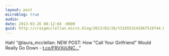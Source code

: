 ```yaml
---
layout: post
microblog: true
audio: 
date: 2013-03-26 08:12:04 -0600
guid: http://craigmcclellan.micro.blog/2013/03/26/t316553141967519744.html
---
```

Hah! “@laura_mcclellan: NEW POST: How "Call Your Girlfriend" Would Really Go Down - [t.co/FRVXiiUNC...](http://t.co/FRVXiiUNCM)”
